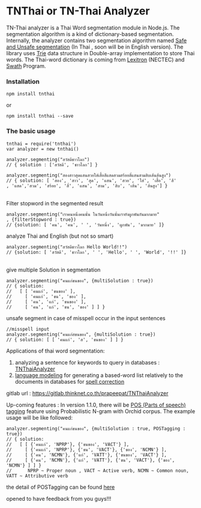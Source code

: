 # TNThai or TN-Thai Analyzer

TN-Thai analyzer is a Thai Word segmentation module in Node.js. The segmentation algorithm is a kind of dictionary-based segmentation. Internally, the analyzer contains two segmentation algorithm named [Safe and Unsafe segmentation](http://sub.aucc2017.nu.ac.th/proceeding/pdfFile/DSA/207-615-camera-ready.pdf) (In Thai , soon will be in English version). The library uses [Trie](https://linux.thai.net/~thep/datrie/datrie.html) data structure in Double-array implementation to store Thai words. The Thai-word dictionary is coming from [Lexitron](http://lexitron.nectec.or.th/2009_1/) (NECTEC) and [Swath](http://www.cs.cmu.edu/~paisarn/software.html) Program. 

### Installation

```npm install tnthai```

or

```npm install tnthai --save```

### The basic usage

```
tnthai = require('tnthai')
var analyzer = new tnthai()

analyzer.segmenting("สวัสดีชาวโลก")
// { solution : ['สวัสดี', 'ชาวโลก'] }

analyzer.segmenting("สองสาวสุดแสนสวยใส่เสื้อสีแสดสวมสร้อยสี่แสนสามสิบเส้นส้นสูง")
// { solution: [ 'สอง', 'สาว', 'สุด', 'แสน', 'สวย', 'ใส่', 'เสื้อ', 'สี'
, 'แสด','สวม', 'สร้อย', 'สี่', 'แสน', 'สาม', 'สิบ', 'เส้น', 'ส้นสูง'] }
```

<br>Filter stopword in the segmented result

```
analyzer.segmenting("เราคนหนึ่งคนนั้น ในวันหนึ่งวันนั้นเรายังผูกพันกันมากมาย"
, {filterStopword : true})
// {solution: [ 'คน', 'คน', ' ', 'วันหนึ่ง', 'ผูกพัน', 'มากมาย' ]}
```

analyze Thai and English (but not so smart)

```
analyzer.segmenting("สวัสดีชาวโลก Hello World!!")
// {solution: [ 'สวัสดี', 'ชาวโลก', ' ', 'Hello', ' ', 'World', '!!' ]}
```

<br>give multiple Solution in segmentation

```
analyzer.segmenting("คนแก่ขนของ", {multiSolution : true})
// { solution: 
//   [ [ 'คนแก่', 'ขนของ' ],
//     [ 'คนแก่', 'ขน', 'ของ' ],
//     [ 'คน', 'แก่', 'ขนของ' ],
//     [ 'คน', 'แก่', 'ขน', 'ของ' ] ] }
```

unsafe segment in case of misspell occur in the input sentences

```
//misspell input
analyzer.segmenting("คนแก่สขนของ", {multiSolution : true})
// { solution: [ [ 'คนแก่', 'ส', 'ขนของ' ] ] }
```

Applications of thai word segmentation:
1. analyzing a sentence for keywords to query in databases : [TNThaiAnalyzer](http://tnthai.thinknet.co.th/_analyze?analyzer=tnthai&text=%E0%B8%AA%E0%B8%A7%E0%B8%B1%E0%B8%AA%E0%B8%94%E0%B8%B5%E0%B8%8A%E0%B8%B2%E0%B8%A7%E0%B9%82%E0%B8%A5%E0%B8%81)
2. [language modeling](https://www.researchgate.net/publication/280446194_A_hybrid_language_model_for_open-vocabulary_thai_LVCSR) for generating a based-word list relatively to the documents in databases for [spell correction](http://www.aclweb.org/anthology/D/D09/D09-1093.pdf)

gitlab url : https://gitlab.thinknet.co.th/prapeepat/TNThaiAnalyzer

Up-coming features :
In version 1.1.0, there will be [POS (Parts of speech) tagging](https://www.researchgate.net/profile/Virach_Sornlertlamvanich/publication/2630580_Building_a_Thai_part-of-speech_tagged_corpus_ORCHID/links/02e7e514db19a98619000000/Building-a-Thai-part-of-speech-tagged-corpus-ORCHID.pdf) feature using Probabilistic N-gram with Orchid corpus. The example usage will be like followed:

```
analyzer.segmenting("คนแก่ขนของ", {multiSolution : true, POSTagging : true})
// { solution: 
//   [ [ {'คนแก่', 'NPRP'}, {'ขนของ', 'VACT'} ],
//     [ {'คนแก่', 'NPRP'}, {'ขน', 'VACT'}, {'ของ', 'NCMN'} ],
//     [ {'คน', 'NCMN'}, {'แก่', 'VATT'}, {'ขนของ', 'VACT'} ],
//     [ {'คน', 'NCMN'}, {'แก่', 'VATT'}, {'ขน', 'VACT'}, {'ของ', 'NCMN'} ] ] }
//      NPRP ~ Proper noun , VACT ~ Active verb, NCMN ~ Common noun, VATT ~ Attributive verb 
```

the detail of POSTagging can be found [here](https://www.researchgate.net/profile/Virach_Sornlertlamvanich/publication/2630580_Building_a_Thai_part-of-speech_tagged_corpus_ORCHID/links/02e7e514db19a98619000000/Building-a-Thai-part-of-speech-tagged-corpus-ORCHID.pdf)

opened to have feedback from you guys!!!